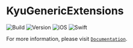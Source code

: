 # KyuGenericExtensions

![Build](https://github.com/kyuuuyki/KyuGenericExtensions/actions/workflows/build.yml/badge.svg)
![Version](https://img.shields.io/static/v1?label=Package&message=v1.2.0&color=red)
![iOS](https://img.shields.io/static/v1?label=iOS&message=v13.0&color=red)
![Swift](https://img.shields.io/static/v1?label=Swift&message=v5.7.1&color=red)

For more information, please visit [`Documentation`](https://kyuuuyki.github.io/KyuGenericExtensions/documentation/kyugenericextensions/).
